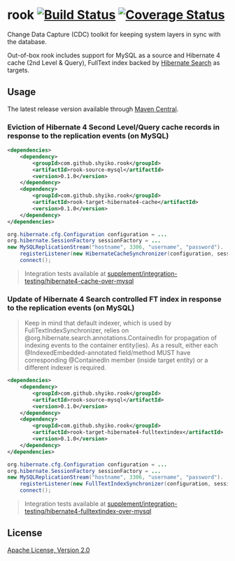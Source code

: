 # rook [![Build Status](https://travis-ci.org/shyiko/rook.png?branch=master)](https://travis-ci.org/shyiko/rook) [![Coverage Status](https://coveralls.io/repos/shyiko/rook/badge.png?branch=master)](https://coveralls.io/r/shyiko/rook?branch=master)

Change Data Capture (CDC) toolkit for keeping system layers in sync with the database.

Out-of-box rook includes support for MySQL as a source and Hibernate 4 cache (2nd Level & Query),
FullText index backed by [Hibernate Search](http://www.hibernate.org/subprojects/search.html) as targets.

## Usage

The latest release version available through [Maven Central](http://search.maven.org/#search%7Cga%7C1%7Cg%3A%22com.github.shyiko.rook%22%20AND%20a%3A%22rook%22).

### Eviction of Hibernate 4 Second Level/Query cache records in response to the replication events (on MySQL)

```xml
<dependencies>
    <dependency>
        <groupId>com.github.shyiko.rook</groupId>
        <artifactId>rook-source-mysql</artifactId>
        <version>0.1.0</version>
    </dependency>
    <dependency>
        <groupId>com.github.shyiko.rook</groupId>
        <artifactId>rook-target-hibernate4-cache</artifactId>
        <version>0.1.0</version>
    </dependency>
</dependencies>
```

```java
org.hibernate.cfg.Configuration configuration = ...
org.hibernate.SessionFactory sessionFactory = ...
new MySQLReplicationStream("hostname", 3306, "username", "password").
    registerListener(new HibernateCacheSynchronizer(configuration, sessionFactory)).
    connect();
```

> Integration tests available at [supplement/integration-testing/hibernate4-cache-over-mysql](https://github.com/shyiko/rook/tree/master/supplement/integration-testing/hibernate4-cache-over-mysql)

### Update of Hibernate 4 Search controlled FT index in response to the replication events (on MySQL)

> Keep in mind that default indexer, which is used by FullTextIndexSynchronizer, relies on
@org.hibernate.search.annotations.ContainedIn for propagation of indexing events to the container entity(ies).
As a result, either each @IndexedEmbedded-annotated field/method MUST have corresponding @ContainedIn member
(inside target entity) or a different indexer is required.

```xml
<dependencies>
    <dependency>
        <groupId>com.github.shyiko.rook</groupId>
        <artifactId>rook-source-mysql</artifactId>
        <version>0.1.0</version>
    </dependency>
    <dependency>
        <groupId>com.github.shyiko.rook</groupId>
        <artifactId>rook-target-hibernate4-fulltextindex</artifactId>
        <version>0.1.0</version>
    </dependency>
</dependencies>
```

```java
org.hibernate.cfg.Configuration configuration = ...
org.hibernate.SessionFactory sessionFactory = ...
new MySQLReplicationStream("hostname", 3306, "username", "password").
    registerListener(new FullTextIndexSynchronizer(configuration, sessionFactory)).
    connect();
```

> Integration tests available at [supplement/integration-testing/hibernate4-fulltextindex-over-mysql](https://github.com/shyiko/rook/tree/master/supplement/integration-testing/hibernate4-fulltextindex-over-mysql)

## License

[Apache License, Version 2.0](http://www.apache.org/licenses/LICENSE-2.0)

